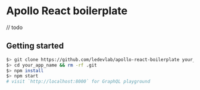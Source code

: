 #  Apollo React boilerplate

// todo

## Getting started

```bash
$> git clone https://github.com/ledevlab/apollo-react-boilerplate your_app_name
$> cd your_app_name && rm -rf .git
$> npm install
$> npm start
# visit `http://localhost:8000` for GraphQL playground
```
